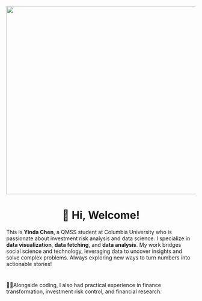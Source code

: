 <p align="center">
  <img src="https://raw.githubusercontent.com/cyd794506984/cyd794506984/main/Header.png" alt="Header Image" width="2500" height="500">
</p>

<h1 align="center">👋 Hi, Welcome!</h1>

This is **Yinda Chen**, a QMSS student at Columbia University who is passionate about investment risk analysis and data science. I specialize in **data visualization**, **data fetching**, and **data analysis**. My work bridges social science and technology, leveraging data to uncover insights and solve complex problems. Always exploring new ways to turn numbers into actionable stories!

<h1></h1>
👨‍💼Alongside coding, I also had practical experience in finance transformation, investment risk control, and financial research.
